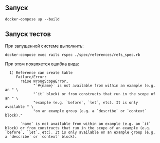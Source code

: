 ## Запуск

    docker-compose up --build

## Запуск тестов

При запущенной системе выполнить:

    docker-compose exec rails rspec ./spec/references/refs_spec.rb

При этом появляется ошибка вида:

```
  1) Reference can create table
     Failure/Error:
       raise WrongScopeError,
             "`#{name}` is not available from within an example (e.g. an " \
             "`it` block) or from constructs that run in the scope of an " \
             "example (e.g. `before`, `let`, etc). It is only available " \
             "on an example group (e.g. a `describe` or `context` block)."
     
       `name` is not available from within an example (e.g. an `it` block) or from constructs that run in the scope of an example (e.g. `before`, `let`, etc). It is only available on an example group (e.g. a `describe` or `context` block).
```
